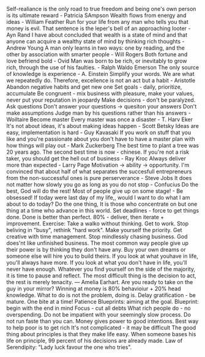 Self-realiance is the only road to true freedom and being one's own person is its ultimate reward - Patricia SAmpson
Wealth flows from energy and ideas - William Feather
Run for your life from any man who tells you that money is evil. That sentence is the leper's bell of an approaching looter - Ayn Rand
I have about concluded that wealth is a state of mind and that anyone can acquire a wealthy state of mind by thinking rich thoughts - Andrew Young
A man only learns in two ways: one by reading, and the other by association with smarter people - Will Rogers
Both fortune and love befriend bold - Ovid
Man was born to be rich, or inevitably to grow rich, through the use of his faulties. - Ralph Waldo Emerson
The only source of knowledge is experience - A. Einstein
Simplify your words.
We are what we repeatedly do. Therefore, excellence is not an act but a habit - Aristotle
Abandon negative habits and get new one
Set goals - daily, prioritize, accumulate
Be congruent - mix business with pleasure, make your values, never put your reputation in jeopardy
Make decisions - don't be paralyzed.
Ask questions
Don't answer your questions -> quesiton your answers
Don't make assumptions
Judge man by his questions rather than his answers - Woiltaire
Become master
Every master was once a disaster - T. Harv Eker
It's not about ideas, it's about making ideas happen - Scott Betsky
Ideas are easy, implementation is hard - Guy Kavasaki
If you work on stuff that you like and you're passionate about you don't have to have a master plan with how things will play out - Mark Zuckerberg
The best time to plant a tree was 20 years ago. The second best time is now - chinese.
If you're not a risk taker, you should get the hell out of business - Ray Kroc
Always deliver more than expected - Larry Page
Motivation -> ability -> opportunity.
I'm convinced that about half of what separates the succesfull entrepreneurs from the non-successful ones is pure perserverance - Steve Jobs
It does not matter how slowly you go as long as you do not stop - Confucius
Do the best, God will do the rest!
Most of people give up on some stage! - Be obsessed!
If today were last day of my life,, would I want to do what I am about to do today?
Do the one thing, It is those who concentrate on but one thing at a time who advance in this world.
Set deadlines - force to get things done.
Done is better than perfect. 80% - deliver, then iterate + improvement.
Exercise: Take a walko without thinking.
Get to work. 
Stop beliving in "busy", rethink "hard work".
Make yourself the priority.
Get creative with time management.
Stop mindlessly chasing business.
God does'nt like unfinished business.
The most common way people give up their power is by thinking they don't have any.
Buy your own dreams or someone else will hire you to build theirs.
If you look at what youhave in life, you'll always have more. If you look at what you don't have in life, you'll never have enough.
Whatever you find yourself on the side of the majority, it is time to pause and reflect.
The most difficult thing is the decision to act, the rest is merely tenacity. — Amelia Earhart.
Are you ready to take on the guy in your mirror?
Winning at money is 80% behavioiur + 20% head knowledge.
What to do is not the problem, doing is.
Delay gratification - be mature.
One bite at a time! Patience
Blueprints: aiming at the goal.
Blueprint: begin with the end in mind
Focus - cut all debts
What rich people do - no overspending.
Do not be impatient with your seemingly slow process.
Do not run faste than you can.
Money gives power to good intentions.
Best way to help poor is to get rich
It's not complicated - it may be difficult
The good thing about principles is that they make life easy. When someone bases his life on principle, 99 percent of his decisions are already made.
Law of Serendipity: "Lady luck favour the one who tries".